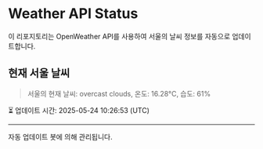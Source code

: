 
# Weather API Status

이 리포지토리는 OpenWeather API를 사용하여 서울의 날씨 정보를 자동으로 업데이트합니다.

## 현재 서울 날씨
> 서울의 현재 날씨: overcast clouds, 온도: 16.28°C, 습도: 61%

⏳ 업데이트 시간: 2025-05-24 10:26:53 (UTC)

---
자동 업데이트 봇에 의해 관리됩니다.
